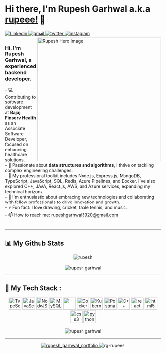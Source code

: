 # Hi there, I'm Rupesh Garhwal a.k.a [rupeee!](https://rupesh.vercel.app) 👋

<a href="https://www.linkedin.com/in/rupesh03" target="_blank">
<img src=https://img.shields.io/badge/linkedin-%231E77B5.svg?&style=for-the-badge&logo=linkedin&logoColor=white alt=Linkedin style="margin-bottom: 5px;" />
</a>
<a href="mailto:rupeshgarhwal3920@gmail.com?hl=en" target="_blank">
<img src=https://img.shields.io/badge/gmail-%23DC493C.svg?&style=for-the-badge&logo=gmail&logoColor=white alt=gmail style="margin-bottom: 5px;" />
</a>
<a href="https://twitter.com/GarhwalRupesh" target="_blank">
<img src=https://img.shields.io/badge/twitter-%23151111.svg?&style=for-the-badge&logo=x&logoColor=white alt=twitter style="margin-bottom: 5px;" />
</a> 
<a href="https://www.instagram.com/rupeee_itsme" target="_blank">
<img src=https://img.shields.io/badge/instagram-%23D62976.svg?&style=for-the-badge&logo=instagram&logoColor=white alt=instagram style="margin-bottom: 5px;" />
</a> 

<img alt="Rupesh Hero Image" align="right" src="https://res.cloudinary.com/dhrefvlrn/image/upload/v1697345106/MISC/qu4hacfucymx1hr4ndmo.webp" width="400px"/>

<h3>Hi, I'm Rupesh Garhwal, a <strong>experienced backend developer</strong>.</h3>
- 💻 Contributing to software development at <strong>Bajaj Finserv Health</strong> as an Associate Software Developer, focused on enhancing healthcare solutions.<br/>
- 🔭 Passionate about <strong>data structures and algorithms</strong>, I thrive on tackling complex engineering challenges. <br/>
- 🌱 My professional toolkit includes Node.js, Express.js, MongoDB, TypeScript, JavaScript, SQL, Redis, Azure Pipelines, and Docker. I've also explored C++, JAVA, React.js, AWS, and Azure services, expanding my technical horizons. <br/>
- 🤝 I'm enthusiastic about embracing new technologies and collaborating with fellow professionals to drive innovation and growth. <br/>
- ⚡ Fun fact: I love drawing, cricket, table tennis, and music.<br/>
- 📫 How to reach me: <a href="mailto:rupeshgarhwal3920@gmail.com"> rupeshgarhwal3920@gmail.com </a> <br/>
<br />

---

## 📊 My Github Stats
<p align="center">
 <img align="center" src="https://github-readme-streak-stats.herokuapp.com/?user=rg-rupeee&" alt="rupesh" />
 <br/> <br/>
 <img align="center" src="https://github-readme-stats.vercel.app/api?username=rg-rupeee&&show_icons=true&count_private=true" alt="rupesh garhwal" />
</p>

---

## 🚀 My Tech Stack :
<p align="center">
 <img src="https://img.icons8.com/color/48/000000/typescript.png" alt="TypeScript" width="40" height="40"/>
 <img src="https://img.icons8.com/color/48/000000/javascript.png" alt="JavaScript" width="40" height="40"/>
 <img src="https://img.icons8.com/color/48/000000/nodejs.png" width="40" height="40" alt="NodeJS" />
 <img src="https://img.icons8.com/ios/50/000000/mysql-logo.png" alt="MySQL" width="40" height="40"/> 
 <img src="https://img.icons8.com/color/48/000000/mongodb.png" width="40" height="40" />
 <img src="https://img.icons8.com/color/48/000000/docker.png" alt="Docker" width="40" height="40"/>
 <img src="https://img.icons8.com/color/48/000000/kubernetes.png" alt="Kubernetes" width="40" height="40"/>
 <img src="https://img.icons8.com/external-tal-revivo-color-tal-revivo/24/000000/external-postman-is-the-only-complete-api-development-environment-logo-color-tal-revivo.png" alt="Postman" width="40" height="40"/>
 <img src="https://img.icons8.com/color/48/000000/c-plus-plus-logo.png"  alt="C++" width="40" height="40"/>
 <img src="https://img.icons8.com/color/40/000000/python.png" alt="react" width="40" height="40"/>
 <img src="https://img.icons8.com/color/48/000000/html-5.png" alt="html5" width="40" height="40"/>
 <img src="https://img.icons8.com/color/48/000000/css3.png" alt="css3" width="40" height="40"/> 
 <img src="https://img.icons8.com/ultraviolet/40/000000/react.png" alt="python" width="40" height="40"/> 
</p>
<p align="center"><img align="center" src="https://github-readme-stats.vercel.app/api/top-langs?username=rg-rupeee&show_icons=true&locale=en&layout=compact" alt="rupesh garhwal" /></p>

---
  
<p align="center">
 <a href="https://rupesh.vercel.app" target="_blank">
  <img src=https://img.shields.io/badge/portfolio-rg--rupeee-blue alt=rupesh_garhwal_portfolio style="margin-bottom: 5px;" />
 </a>
 <img src="https://komarev.com/ghpvc/?username=rg-rupeee&label=Profile%20views&color=0e75b6&style=flat" alt="rg-rupeee" /> 
</p>
